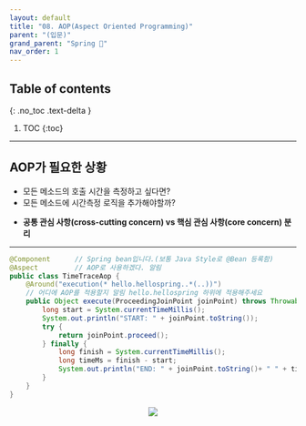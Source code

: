 ```yaml
---
layout: default
title: "08. AOP(Aspect Oriented Programming)"
parent: "(입문)"
grand_parent: "Spring 🐍"
nav_order: 1
---
```


## Table of contents
{: .no_toc .text-delta }

1. TOC
{:toc}

---

## AOP가 필요한 상황 

- 모든 메소드의 호출 시간을 측정하고 싶다면? 
- 모든 메소드에 시간측정 로직을 추가해야할까?

* **공통 관심 사항(cross-cutting concern) vs 핵심 관심 사항(core concern) 분리**

---

```java
@Component      // Spring bean입니다.(보통 Java Style로 @Bean 등록함)
@Aspect         // AOP로 사용하겠다. 알림
public class TimeTraceAop {
    @Around("execution(* hello.hellospring..*(..))")
    // 어디에 AOP를 적용할지 알림 hello.hellospring 하위에 적용해주세요
    public Object execute(ProceedingJoinPoint joinPoint) throws Throwable {
        long start = System.currentTimeMillis();
        System.out.println("START: " + joinPoint.toString());
        try {
            return joinPoint.proceed();
        } finally {
            long finish = System.currentTimeMillis();
            long timeMs = finish - start;
            System.out.println("END: " + joinPoint.toString()+ " " + timeMs + "ms");
        }
    }
}
```

<p align="center">
  <img src="https://taehyungs-programming-blog.github.io/blog/assets/images/spring/entry/entry-8-1.png"/>
</p>